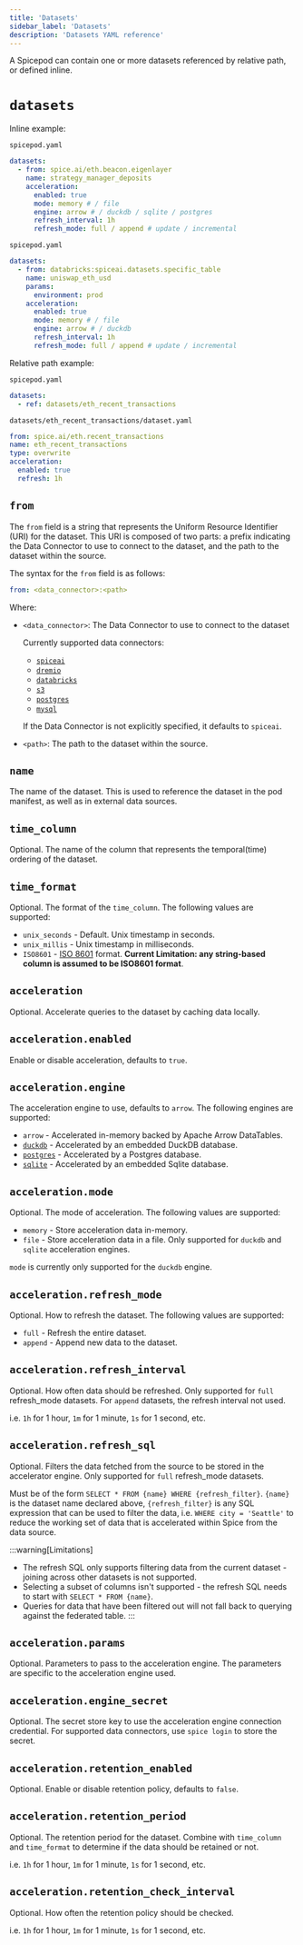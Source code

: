 ```yaml
---
title: 'Datasets'
sidebar_label: 'Datasets'
description: 'Datasets YAML reference'
---
```


A Spicepod can contain one or more datasets referenced by relative path, or defined inline.

# `datasets`

Inline example:

`spicepod.yaml`

```yaml
datasets:
  - from: spice.ai/eth.beacon.eigenlayer
    name: strategy_manager_deposits
    acceleration:
      enabled: true
      mode: memory # / file
      engine: arrow # / duckdb / sqlite / postgres
      refresh_interval: 1h
      refresh_mode: full / append # update / incremental
```

`spicepod.yaml`

```yaml
datasets:
  - from: databricks:spiceai.datasets.specific_table
    name: uniswap_eth_usd
    params:
      environment: prod
    acceleration:
      enabled: true
      mode: memory # / file
      engine: arrow # / duckdb
      refresh_interval: 1h
      refresh_mode: full / append # update / incremental
```

Relative path example:

`spicepod.yaml`

```yaml
datasets:
  - ref: datasets/eth_recent_transactions
```

`datasets/eth_recent_transactions/dataset.yaml`

```yaml
from: spice.ai/eth.recent_transactions
name: eth_recent_transactions
type: overwrite
acceleration:
  enabled: true
  refresh: 1h
```

## `from`

The `from` field is a string that represents the Uniform Resource Identifier (URI) for the dataset. This URI is composed of two parts: a prefix indicating the Data Connector to use to connect to the dataset, and the path to the dataset within the source.

The syntax for the `from` field is as follows:

```yaml
from: <data_connector>:<path>
```

Where:

- `<data_connector>`: The Data Connector to use to connect to the dataset

  Currently supported data connectors:

  - [`spiceai`](../../data-connectors/spiceai.md)
  - [`dremio`](../../data-connectors/dremio.md)
  - [`databricks`](../../data-connectors/databricks.md)
  - [`s3`](../../data-connectors/s3.md)
  - [`postgres`](../../data-connectors/postgres/index.md)
  - [`mysql`](../../data-connectors/mysql.md)

  If the Data Connector is not explicitly specified, it defaults to `spiceai`.

- `<path>`: The path to the dataset within the source.

## `name`

The name of the dataset. This is used to reference the dataset in the pod manifest, as well as in external data sources.

## `time_column`

Optional. The name of the column that represents the temporal(time) ordering of the dataset.

## `time_format`

Optional. The format of the `time_column`. The following values are supported:
- `unix_seconds` - Default. Unix timestamp in seconds.
- `unix_millis` - Unix timestamp in milliseconds.
- `ISO8601` - [ISO 8601](https://en.wikipedia.org/wiki/ISO_8601) format. __Current Limitation: any string-based column is assumed to be ISO8601 format__.

## `acceleration`

Optional. Accelerate queries to the dataset by caching data locally.

## `acceleration.enabled`

Enable or disable acceleration, defaults to `true`.

## `acceleration.engine`

The acceleration engine to use, defaults to `arrow`. The following engines are supported:

- `arrow` - Accelerated in-memory backed by Apache Arrow DataTables.
- [`duckdb`](../../data-accelerators/duckdb.md) - Accelerated by an embedded DuckDB database.
- [`postgres`](../../data-accelerators/postgres/index.md) - Accelerated by a Postgres database.
- [`sqlite`](../../data-accelerators/sqlite.md) - Accelerated by an embedded Sqlite database.

## `acceleration.mode`

Optional. The mode of acceleration. The following values are supported:

- `memory` - Store acceleration data in-memory.
- `file` - Store acceleration data in a file. Only supported for `duckdb` and `sqlite` acceleration engines.

`mode` is currently only supported for the `duckdb` engine.

## `acceleration.refresh_mode`

Optional. How to refresh the dataset. The following values are supported:

- `full` - Refresh the entire dataset.
- `append` - Append new data to the dataset.

## `acceleration.refresh_interval`

Optional. How often data should be refreshed. Only supported for `full` refresh_mode datasets. For `append` datasets, the refresh interval not used.

i.e. `1h` for 1 hour, `1m` for 1 minute, `1s` for 1 second, etc.

## `acceleration.refresh_sql`

Optional. Filters the data fetched from the source to be stored in the accelerator engine. Only supported for `full` refresh_mode datasets.

Must be of the form `SELECT * FROM {name} WHERE {refresh_filter}`. `{name}` is the dataset name declared above, `{refresh_filter}` is any SQL expression that can be used to filter the data, i.e. `WHERE city = 'Seattle'` to reduce the working set of data that is accelerated within Spice from the data source.

:::warning[Limitations]
- The refresh SQL only supports filtering data from the current dataset - joining across other datasets is not supported.
- Selecting a subset of columns isn't supported - the refresh SQL needs to start with `SELECT * FROM {name}`.
- Queries for data that have been filtered out will not fall back to querying against the federated table.
:::

## `acceleration.params`

Optional. Parameters to pass to the acceleration engine. The parameters are specific to the acceleration engine used.

## `acceleration.engine_secret`

Optional. The secret store key to use the acceleration engine connection credential. For supported data connectors, use `spice login` to store the secret.

## `acceleration.retention_enabled`

Optional. Enable or disable retention policy, defaults to `false`.

## `acceleration.retention_period`

Optional. The retention period for the dataset. Combine with `time_column` and `time_format` to determine if the data should be retained or not.

i.e. `1h` for 1 hour, `1m` for 1 minute, `1s` for 1 second, etc.

## `acceleration.retention_check_interval`

Optional. How often the retention policy should be checked.

i.e. `1h` for 1 hour, `1m` for 1 minute, `1s` for 1 second, etc.
